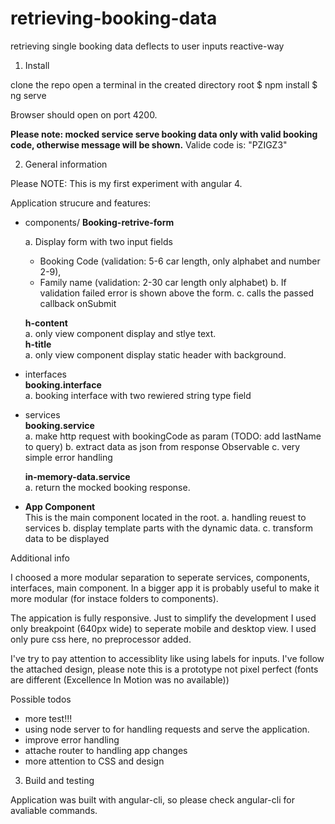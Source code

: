 # retrieving-booking-data
retrieving single booking data deflects to user inputs reactive-way


1. Install

clone the repo
open a terminal in the created directory root
$ npm install
$ ng serve

Browser should open on port 4200.

<b>Please note: mocked service serve booking data only with valid booking code, otherwise message will be shown.</b>
Valide code is: "PZIGZ3"</b>


2. General information

Please NOTE: This is my first experiment with angular 4. 

Application strucure and features:

- components/
  <b>Booking-retrive-form</b>

  a. Display form with two input fields
   - Booking Code (validation: 5-6 car length, only alphabet and number 2-9),
   - Family name (validation: 2-30 car length only alphabet)
  b. If validation failed error is shown above the form. 
  c. calls the passed callback onSubmit
  
  <b>h-content</b><br> 
    a. only view component display and stlye text.<br>
  <b>h-title</b> <br>
    a. only view component display static header with background.<br>
- interfaces<br>
  <b>booking.interface</b><br>
  a. booking interface with two rewiered string type field<br>
- services<br>
  <b>booking.service</b><br>
  a. make http request with bookingCode as param (TODO: add lastName to query)
  b. extract data as json from response Observable
  c. very simple error handling
  
  <b>in-memory-data.service</b><br>
    a. return the mocked booking response. <br>
    
- <b>App Component</b><br>
  This is the  main component located in the root.
  a. handling reuest to services
  b. display template parts with the dynamic data.
  c. transform data to be displayed
 
Additional info

I choosed a more modular separation to seperate services, components, interfaces, main component. In a bigger app it is probably useful to make it more modular (for instace folders to components).

The appication is fully responsive. Just to simplify the development I used only breakpoint (640px wide) to seperate mobile and desktop view. I used only pure css here, no preprocessor added.

I've try to pay attention to accessiblity like using labels for inputs.
I've follow the attached design,  please note this is a prototype not pixel perfect (fonts are different (Excellence In Motion was no available))

Possible todos
 - more test!!!
 - using node server to for handling requests and serve the application.
 - improve error handling
 - attache router to handling app changes
 - more attention to CSS and design

3. Build and testing

Application was built with angular-cli, so please check angular-cli for avaliable commands.
